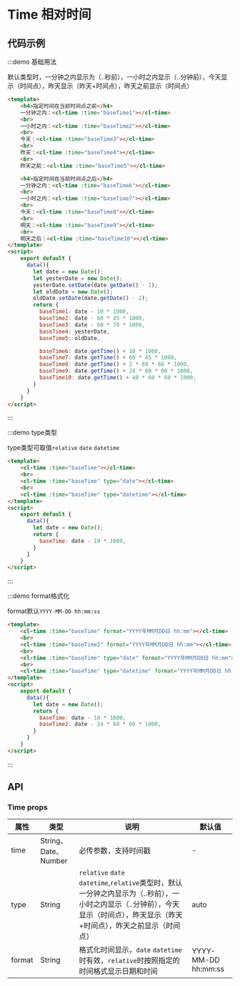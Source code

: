 # Time 相对时间


## 代码示例


:::demo 基础用法

默认类型时，一分钟之内显示为（..秒前），一小时之内显示（..分钟前），今天显示（时间点），昨天显示（昨天+时间点），昨天之前显示（时间点）

```html
<template>
    <h4>指定时间在当前时间点之前</h4>
    一分钟之内：<cl-time :time="baseTime1"></cl-time>
    <br>
    一小时之内：<cl-time :time="baseTime2"></cl-time>
    <br>
    今天：<cl-time :time="baseTime3"></cl-time>
    <br>
    昨天：<cl-time :time="baseTime4"></cl-time>
    <br>
    昨天之前：<cl-time :time="baseTime5"></cl-time>

    <h4>指定时间在当前时间点之后</h4>
    一分钟之内：<cl-time :time="baseTime6"></cl-time>
    <br>
    一小时之内：<cl-time :time="baseTime7"></cl-time>
    <br>
    今天：<cl-time :time="baseTime8"></cl-time>
    <br>
    明天：<cl-time :time="baseTime9"></cl-time>
    <br>
    明天之后：<cl-time :time="baseTime10"></cl-time>
</template>
<script>
    export default {
      data(){
        let date = new Date();
        let yesterDate = new Date();
        yesterDate.setDate(date.getDate() - 1);
        let oldDate = new Date();
        oldDate.setDate(date.getDate() - 2);
        return {
          baseTime1: date - 10 * 1000,
          baseTime2: date - 60 * 45 * 1000,
          baseTime3: date - 60 * 70 * 1000,
          baseTime4: yesterDate,
          baseTime5: oldDate,

          baseTime6: date.getTime() + 10 * 1000,
          baseTime7: date.getTime() + 60 * 45 * 1000,
          baseTime8: date.getTime() + 2 * 60 * 60 * 1000,
          baseTime9: date.getTime() + 24 * 60 * 60 * 1000,
          baseTime10: date.getTime() + 48 * 60 * 60 * 1000,
        }
      }
    }
</script>
```
:::



:::demo type类型

type类型可取值`relative` `date` `datetime`

```html
<template>
    <cl-time :time="baseTime"></cl-time>
    <br>
    <cl-time :time="baseTime" type="date"></cl-time>
    <br>
    <cl-time :time="baseTime" type="datetime"></cl-time>
</template>
<script>
    export default {
      data(){
        let date = new Date();
        return {
          baseTime: date - 10 * 1000,
        }
      }
    }
</script>
```
:::


:::demo format格式化

format默认`YYYY-MM-DD hh:mm:ss`

```html
<template>
    <cl-time :time="baseTime" format="YYYY年MM月DD日 hh:mm"></cl-time>
    <br>
    <cl-time :time="baseTime2" format="YYYY年MM月DD日 hh:mm"></cl-time>
    <br>
    <cl-time :time="baseTime" type="date" format="YYYY年MM月DD日 hh:mm"></cl-time>
    <br>
    <cl-time :time="baseTime" type="datetime" format="YYYY年MM月DD日 hh:mm"></cl-time>
</template>
<script>
    export default {
      data(){
        let date = new Date();
        return {
          baseTime: date - 10 * 1000,
          baseTime2: date - 24 * 60 * 60 * 1000,
        }
      }
    }
</script>
```
:::



## API

### Time props

| 属性 | 类型 | 说明 | 默认值 |
| ---- | ---- | ---- | ---- |
| time | String、Date、Number | 必传参数，支持时间戳 | - |
| type | String | `relative` `date` `datetime`,`relative`类型时，默认一分钟之内显示为（..秒前），一小时之内显示（..分钟前），今天显示（时间点），昨天显示（昨天+时间点），昨天之前显示（时间点） | auto |
| format | String | 格式化时间显示，`date` `datetime`时有效，`relative`时按照指定的时间格式显示日期和时间 | YYYY-MM-DD hh:mm:ss |

